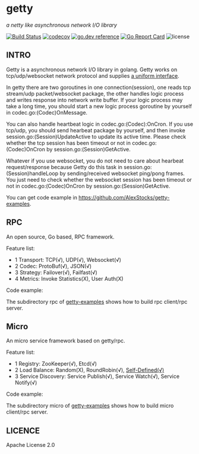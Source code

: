 # getty

 *a netty like asynchronous network I/O library*

[![Build Status](https://travis-ci.org/AlexStocks/getty.svg?branch=master)](https://travis-ci.org/AlexStocks/getty)
[![codecov](https://codecov.io/gh/AlexStocks/getty/branch/master/graph/badge.svg)](https://codecov.io/gh/AlexStocks/getty)
[![go.dev reference](https://img.shields.io/badge/go.dev-reference-007d9c?logo=go&logoColor=white&style=flat-square)](https://pkg.go.dev/github.com/AlexStocks/getty?tab=doc)
[![Go Report Card](https://goreportcard.com/badge/github.com/AlexStocks/getty)](https://goreportcard.com/report/github.com/AlexStocks/getty)
![license](https://img.shields.io/badge/license-Apache--2.0-green.svg)

## INTRO

Getty is a asynchronous network I/O library in golang. Getty works on tcp/udp/websocket network protocol and supplies [a uniform interface](https://github.com/alexstocks/getty/blob/master/getty.go#L45).

In getty there are two goroutines in one connection(session), one reads tcp stream/udp packet/websocket package, the other handles logic process and writes response into network write buffer. If your logic process may take a long time, you should start a new logic process goroutine by yourself in codec.go:(Codec)OnMessage.

You can also handle heartbeat logic in codec.go:(Codec):OnCron. If you use tcp/udp, you should send hearbeat package by yourself, and then invoke session.go:(Session)UpdateActive to update its active time. Please check whether the tcp session has been timeout or not in codec.go:(Codec)OnCron by session.go:(Session)GetActive.

Whatever if you use websocket, you do not need to care about hearbeat request/response because Getty do this task in session.go:(Session)handleLoop by sending/received websocket ping/pong frames. You just need to  check whether the websocket session has been timeout or not in codec.go:(Codec)OnCron by session.go:(Session)GetActive.

You can get code example in https://github.com/AlexStocks/getty-examples.

## RPC

An open source, Go based, RPC framework.

Feature list:

- 1 Transport: TCP(√), UDP(√), Websocket(√)
- 2 Codec: ProtoBuf(√), JSON(√)
- 3 Strategy: Failover(√), Failfast(√)
- 4 Metrics: Invoke Statistics(X), User Auth(X)

Code example:

The subdirectory rpc of [getty-examples](https://github.com/alexstocks/getty-examples/) shows how to build rpc client/rpc server.

## Micro

An micro service framework based on getty/rpc.

Feature list:

- 1 Registry: ZooKeeper(√), Etcd(√)
- 2 Load Balance: Random(X), RoundRobin(√), [Self-Defined(√)](https://github.com/alexstocks/getty-examples/blob/master/micro/client/app/main.go#L86)
- 3 Service Discovery: Service Publish(√), Service Watch(√), Service Notify(√)

Code example:

The subdirectory micro of [getty-examples](https://github.com/alexstocks/getty-examples/) shows how to build micro client/rpc server.

## LICENCE

Apache License 2.0

